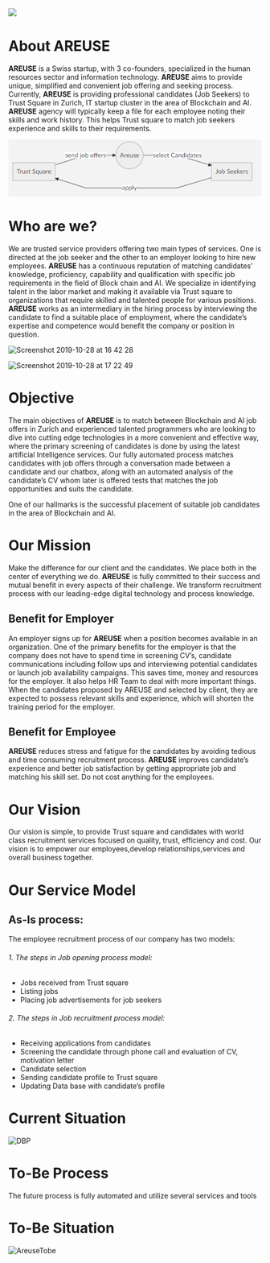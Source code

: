 <img src="https://img.shields.io/badge/Digitalization_of_Business_Process-10%-<green>">

# About AREUSE 
**AREUSE** is a Swiss startup, with 3 co-founders, specialized in the human resources sector and information technology. 
**AREUSE** aims to provide unique, simplified and convenient job offering and seeking process. Currently, **AREUSE** is providing professional candidates (Job Seekers) to Trust Square in Zurich, IT startup cluster in the area of Blockchain and AI. **AREUSE** agency will typically keep a file for each employee noting their skills and work history. This helps Trust square to match job seekers experience and skills to their requirements. 

![the Big Picture](https://github.com/DigiBP/DigiBP-AREUSE/blob/master/src/modelling/areuseGeneral.PNG)


 # Who are we?
We are trusted service providers offering two main types of services. One is directed at the job seeker and the other to an employer looking to hire new employees. **AREUSE** has a continuous reputation of matching candidates’ knowledge, proficiency, capability and qualification with specific job requirements in the field of Block chain and AI. We specialize in identifying talent in the labor market and making it available via Trust square to organizations that require skilled and talented people for various positions. **AREUSE** works as an intermediary in the hiring process by interviewing the candidate to find a suitable place of employment, where the candidate’s expertise and competence would benefit the company or position in question.

![Screenshot 2019-10-28 at 16 42 28](https://user-images.githubusercontent.com/55685771/67694018-fdd31c80-f9a2-11e9-8aac-f313b9fdb2e0.png)

![Screenshot 2019-10-28 at 17 22 49](https://user-images.githubusercontent.com/55685771/67696775-c0bd5900-f9a7-11e9-91bf-cf7417237565.png)


# Objective
The main objectives of **AREUSE** is to match between Blockchain and AI job offers in Zurich and experienced talented programmers who are looking to dive into cutting edge technologies in a more convenient and effective way, where the primary screening of candidates is done by using the latest artificial Intelligence services. Our fully automated process matches candidates with job offers  through a conversation made between a candidate and our chatbox, along with an automated analysis of the candidate’s CV whom later is offered tests that matches the job opportunities and suits the candidate. 

One of our hallmarks is the successful placement of suitable job candidates in the area of Blockchain and AI.


# Our Mission 
Make the difference for our client and the candidates. We place both in the center of everything we do. **AREUSE** is fully committed to their success and mutual benefit in every aspects of their challenge. We transform recruitment process with our leading-edge digital technology and process knowledge. 

## Benefit for Employer
An employer signs up for **AREUSE** when a position becomes available in an organization. One of the primary benefits for the employer is that the company does not have to spend time in screening CV’s, candidate communications including follow ups and interviewing potential candidates or launch job availability campaigns. This saves time, money and resources for the employer. It also helps HR Team to deal with more important things. When the candidates proposed by AREUSE and selected by client, they are expected to possess relevant skills and experience, which will shorten the training period for the employer.

## Benefit for Employee
**AREUSE** reduces stress and fatigue for the candidates by avoiding tedious and time consuming recruitment process. **AREUSE** improves candidate’s experience and better job satisfaction by getting appropriate job and matching his skill set. Do not cost anything for the employees.


# Our Vision 
Our vision is simple, to provide Trust square and candidates with world class recruitment services focused on quality, trust, efficiency and cost. Our vision is to empower our employees,develop relationships,services and overall business together.

# Our Service Model

## As-Is process: 

The employee recruitment process of our company has two models:
###### 1. The steps in Job opening process model:
* Jobs received from Trust square
* Listing jobs 
* Placing  job advertisements for job seekers

###### 2. The steps in Job recruitment process model:
* Receiving applications from candidates
* Screening the candidate through phone call and evaluation of CV, motivation letter
* Candidate selection
* Sending candidate profile to Trust square 
* Updating Data base with candidate’s profile



# Current Situation
![DBP](C:\Users\vulliv\Downloads\DigiBP-AREUSE-master.zip\DigiBP-AREUSE-master\src\modelling)

# To-Be Process
The future process is fully automated and utilize several services and tools

# To-Be Situation
![AreuseTobe](https://user-images.githubusercontent.com/21206324/67698981-9ec5d580-f9ab-11e9-8c32-773067dd577e.png)



